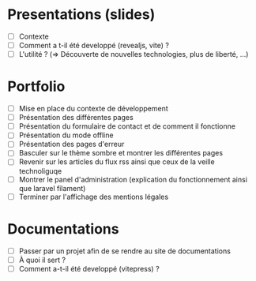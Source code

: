 # Presentations (slides)

- [ ] Contexte
- [ ] Comment a t-il été developpé (revealjs, vite) ?
- [ ] L'utilité ? (=> Découverte de nouvelles technologies, plus de liberté, ...)

# Portfolio

- [ ] Mise en place du contexte de développement
- [ ] Présentation des différentes pages
- [ ] Présentation du formulaire de contact et de comment il fonctionne
- [ ] Présentation du mode offline
- [ ] Présentation des pages d'erreur
- [ ] Basculer sur le thème sombre et montrer les différentes pages
- [ ] Revenir sur les articles du flux rss ainsi que ceux de la veille technoliguqe
- [ ] Montrer le panel d'administration (explication du fonctionnement ainsi que laravel filament)
- [ ] Terminer par l'affichage des mentions légales 

# Documentations

- [ ] Passer par un projet afin de se rendre au site de documentations
- [ ] À quoi il sert ?
- [ ] Comment a-t-il été developpé (vitepress) ?
